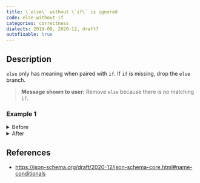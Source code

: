 ```yaml
---
title: \`else\` without \`if\` is ignored
code: else-without-if
categories: correctness
dialects: 2019-09, 2020-12, draft7
autofixable: true
---
```


## Description
`else` only has meaning when paired with `if`. If `if` is missing, drop the `else` branch.

> **Message shown to user:**
> Remove `else` because there is no matching `if`.

### Example 1
<details><summary>Before</summary>

```json
{
  "$schema": "https://json-schema.org/draft/2020-12/schema",
  "else": {
    "type": "string"
  }
}
```
</details>

<details><summary>After</summary>

```json
{
  "$schema": "https://json-schema.org/draft/2020-12/schema"
}
```
</details>

## References
* <https://json-schema.org/draft/2020-12/json-schema-core.html#name-conditionals>
